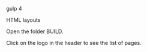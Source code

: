 gulp 4

HTML layouts

Open the folder BUILD.

Click on the logo in the header to see the list of pages.